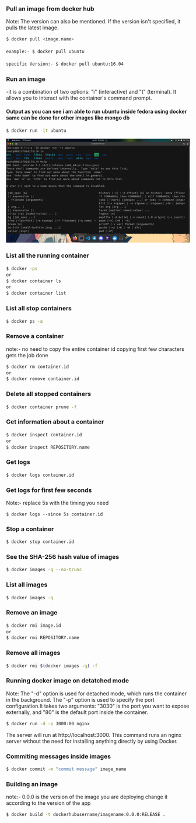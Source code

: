 ### Pull an image from docker hub 

Note: The version can also be mentioned. If the version isn't specified, it pulls the latest image.
```bash
$ docker pull <image.name>

example:- $ docker pull ubuntu 

specific Version:- $ docker pull ubuntu:16.04
```

### Run an image 
-it is a combination of two options: "i" (interactive) and "t" (terminal). It allows you to interact with the container's command prompt.

#### Output as you can see i am able to run ubuntu inside  fedora  using docker same can be done for other images like mongo db 

```bash
$ docker run -it ubuntu  
```
<img src="./images/Screenshot%20from%202023-06-12%2008-14-30-min.png " >


### List all the running container

```bash 
$ docker -ps 
or
$ docker container ls
or
$ docker container list
```

### List all stop  containers
```bash
$ docker ps -a
```

###  Remove a  container
note:- no need to copy the entire container id copying first few characters gets the job done
```bash
$ docker rm container.id 
or
$ docker remove container.id
```
### Delete all stopped containers

```bash
$ docker container prune -f
```
### Get information about a container

```bash
$ docker inspect container.id
or
$ docker inspect REPOSITORY.name
```

### Get logs 

```bash
$ docker logs container.id
```

### Get logs for first few seconds
Note:- replace 5s with the timing you need
```
$ docker logs --since 5s container.id
```
### Stop a  container 

```bash 
$ docker stop container.id
```
### See the SHA-256 hash value of images

```bash
$ docker images -q --no-trunc
```

### List all images

```bash
$ docker images -q
```
### Remove an image

```bash
$ docker rmi image.id
or
$ docker rmi REPOSITORY.name
```
### Remove all images 

```bash
$ docker rmi $(docker images -q) -f
```
### Running docker image on detatched mode
Note: The "-d" option is used for detached mode, which runs the container in the background. The "-p" option is used to specify the port configuration.It takes two arguments: "3030" is the port you want to expose externally, and "80" is the default port inside the container.

```bash
$ docker run -d -p 3000:80 nginx
```
The server will run at http://localhost:3000. This command runs an nginx server without the need for installing anything directly by using Docker.

### Commiting messages inside images

```bash
$ docker commit -m "commit message" image_name
```

### Building an image
note:- 0.0.0 is the version of the image you are deploying change it according to the version of the app
```bash
$ docker build -t dockerhubusername/imagename:0.0.0:RELEASE .
```

